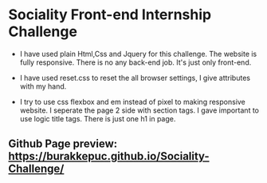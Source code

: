 # Sociality Front-end Internship Challenge

* I have used plain Html,Css and Jquery for this challenge. The website is fully responsive. There is no any back-end job. It's just only front-end.

* I have used reset.css to reset the all browser settings, I give attributes with my hand.

* I try to use css flexbox and em instead of pixel to making responsive website. I seperate the page 2 side with section tags. I gave important to use logic title tags. There is just one h1 in page.

## Github Page preview: https://burakkepuc.github.io/Sociality-Challenge/
